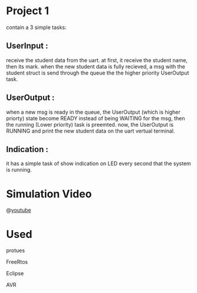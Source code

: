 # Project 1 
contain a 3 simple tasks:
## UserInput :
receive the student data from the uart.
at first, it receive the student name, then its mark.
when the new student data is fully recieved, a msg with the student struct is send through the queue the the higher priority UserOutput task.

## UserOutput :
when a new msg is ready in the queue, the UserOutput (which is higher priorty) state become READY instead of being WAITING for the msg, then the running (Lower priority) task is preemted.
now, the UserOutput is RUNNING and print the new student data on the uart vertual terminal.

## Indication :
it has a simple task of show indication on LED every second that the system is running.


# Simulation Video 


@[youtube](https://youtu.be/6kngCyLNdPs)



# Used
protues

FreeRtos

Eclipse

AVR
